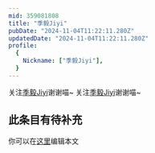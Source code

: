 ```yaml
---
mid: 359081808
title: "季毅Jiyi"
pubDate: "2024-11-04T11:22:11.280Z"
updatedDate: "2024-11-04T11:22:11.280Z"
profile:
  {
    Nickname: ["季毅Jiyi"],
  }
---
```


关注[季毅Jiyi](https://space.bilibili.com/359081808)谢谢喵~ 关注[季毅Jiyi](https://space.bilibili.com/359081808)谢谢喵~

## 此条目有待补充
你可以在[这里](https://github.com/Yuhanawa/VTuber.ICU-Content/edit/master/v/季毅Jiyi/index.md)编辑本文

